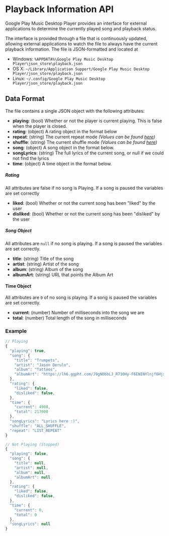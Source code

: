 # Playback Information API

Google Play Music Desktop Player provides an interface for external
applications to determine the currently played song and playback status.

The interface is provided through a file that is continuously updated,
allowing external applications to watch the file to always have the
current playback information. The file is JSON-formatted and located at
* Windows: `%APPDATA%\Google Play Music Desktop Player\json_store\playback.json`
* OS X: `~/Library/Application Support/Google Play Music Desktop Player/json_store/playback.json`
* Linux: `~/.config/Google Play Music Desktop Player/json_store/playback.json`

## Data Format

The file contains a single JSON object with the following attributes:
- **playing**: (bool) Whether or not the player is current playing.  This is false when the player is closed.
- **rating**: (object) A rating object in the format below
- **repeat**: (string) The current repeat mode *(Values can be found [here](https://github.com/gmusic-utils/gmusic.js#playbackgetrepeat))*
- **shuffle**: (string) The current shuffle mode *(Values can be found [here](https://github.com/gmusic-utils/gmusic.js#playbackgetshuffle))*
- **song**: (object) A song object in the format below.
- **songLyrics**: (string) The full lyrics of the current song, or null if we could not find the lyrics
- **time**: (object) A time object in the format below.

##### Rating
All attributes are false if no song is Playing.  If a song is paused the variables are set correctly
- **liked**: (bool) Whether or not the current song has been "liked" by the user
- **disliked**: (bool) Whether or not the current song has been "disliked" by the user

##### Song Object
All attributes are `null` if no song is playing.  If a song is paused the variables are set correctly.
- **title**: (string)  Title of the song
- **artist**: (string) Artist of the song
- **album**: (string) Album of the song
- **albumArt**: (string) URL that points the Album Art

#### Time Object
All attributes are `0` of no song is playing.  If a song is paused the variables are set correctly.
- **current**: (number) Number of milliseconds into the song we are
- **total**: (number) Total length of the song in milliseconds

### Example

```js
// Playing
{
  "playing": true,
  "song": {
    "title": "Trumpets",
    "artist": "Jason Derulo",
    "album": "Tattoos",
    "albumArt": "https://lh6.ggpht.com/J9gNObbLJ_R71OHy-F6ENINYlnjf6Hjx_dw4RV0GLSTH1zrDEFSeRcW_Kf2fTws0swmOXwot=s90-c-e100"
  },
  "rating": {
    "liked": false,
    "disliked": false,
  },
  "time": {
    "current": 4908,
    "total": 217000
  },
  "songLyrics": "Lyrics here :)",
  "shuffle": "ALL_SHUFFLE",
  "repeat": "LIST_REPEAT"
}

// Not Playing (Stopped)
{
  "playing": false,
  "song": {
    "title": null,
    "artist": null,
    "album": null,
    "albumArt": null
  },
  "rating": {
    "liked": false,
    "disliked": false,
  },
  "time": {
    "current": 0,
    "total": 0
  },
  "songLyrics": null
}
```
